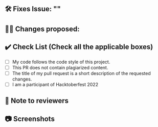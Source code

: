 <!-- If your PR fixes an open issue, use `Closes #101` to link your PR with the issue. #101 stands for the issue number you are fixing -->

## 🛠️ Fixes Issue: ""

<!-- Mention the issue number you have fixed. 
Example: 🛠️ Fixes Issue #31 -->

<!-- And write "Closes #31" -->

<!-- Remove this section if not applicable -->



## 👨‍💻 Changes proposed:

<!-- List all the proposed changes in your PR -->

<!-- DESCRIBE HERE -->

## ✔️ Check List (Check all the applicable boxes) <!-- Follow the below conventions to check the box -->

<!-- Mark all the applicable boxes. To mark the box as done follow the following conventions -->
<!--
[x] - Correct; marked as done
[ ] - Not correct; marked as **not** done
-->

- [ ] My code follows the code style of this project.
- [ ] This PR does not contain plagiarized content.
- [ ] The title of my pull request is a short description of the requested changes.
- [ ] I am a participant of Hacktoberfest 2022

## 📄 Note to reviewers

<!-- Add notes to reviewers if applicable -->

## 📷 Screenshots

<!-- Write N/A if not available-->
